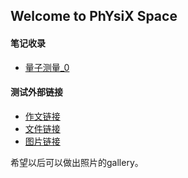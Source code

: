 ## Welcome to PhYsiX Space

#### 笔记收录
* [量子测量_0](https://physix2020.github.io/blogplace/pages/量子测量_笔记_禁止.html)


#### 测试外部链接
* [作文链接](https://zine.la/article/a7245d2c403d481e945a552a5fdab950/)
* [文件链接](https://physix2020.github.io/blogplace/files/pulse_EPR.pdf)
* [图片链接](https://physix2020.github.io/blogplace/images/1838341248.jpg)

希望以后可以做出照片的gallery。
